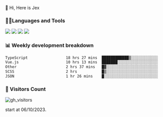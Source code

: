  👋 Hi, Here is Jex

 

### 🧑‍💻Languages and Tools

<code><a href="https://react.dev"><img src="https://api.iconify.design/logos:react.svg" /></a></code>
<code><a href="https://github.com/vuejs/core"><img src="https://api.iconify.design/logos:vue.svg" /></a></code> 
<code><a href="https://github.com/microsoft/TypeScript"><img src="https://api.iconify.design/logos:typescript-icon.svg" /></a></code>
<code><a href="https://threejs.org/"><img src="https://api.iconify.design/logos:threejs.svg" /></a></code>

### 📊 Weekly development breakdown

<!--START_SECTION:waka-->

```txt
TypeScript                 18 hrs 27 mins  ████████████▒░░░░░░░░░░░░   49.96 %
Vue.js                     10 hrs 13 mins  ███████░░░░░░░░░░░░░░░░░░   27.68 %
Other                      2 hrs 37 mins   █▓░░░░░░░░░░░░░░░░░░░░░░░   07.09 %
SCSS                       2 hrs           █▒░░░░░░░░░░░░░░░░░░░░░░░   05.42 %
JSON                       1 hr 26 mins    █░░░░░░░░░░░░░░░░░░░░░░░░   03.89 %
```

<!--END_SECTION:waka-->


### 👀 Visitors Count

![gh_visitors](https://profile-counter.glitch.me/jexlau/count.svg)

start at 06/10/2023.
